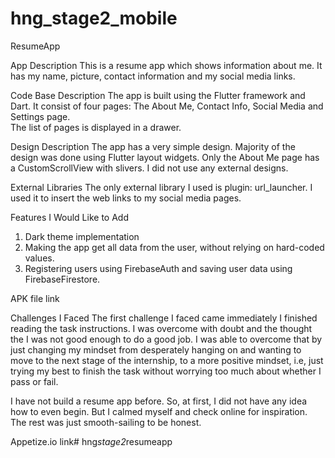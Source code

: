 # hng_stage2_mobile

ResumeApp
 
App Description
This is a resume app which shows information about me. It has my name, picture, contact information
and my social media links.

Code Base Description
The app is built using the Flutter framework and Dart. It consist of four pages: The About Me, Contact Info, Social Media and Settings page.\
The list of pages is displayed in a drawer.

Design Description
The app has a very simple design. Majority of the design was done using Flutter layout widgets.
Only the About Me page has a CustomScrollView with slivers. I did not use any external designs.

External Libraries
The only external library I used is plugin: url_launcher. I used it to insert the web links to my social media pages.

Features I Would Like to Add
1. Dark theme implementation
2. Making the app get all data from the user, without relying on hard-coded values.
3. Registering users using FirebaseAuth and saving user data using FirebaseFirestore.

APK file link

Challenges I Faced
The first challenge I faced came immediately I finished reading the task instructions. I was overcome with doubt and the thought the I was not good enough
to do a good job. I was able to overcome that by just changing my mindset from desperately hanging on and wanting to move to the next stage of the internship,
to a more positive mindset, i.e, just trying my best to finish the task without worrying too much about whether I pass or fail.

I have not build a resume app before. So, at first, I did not have any idea how to even begin. But I calmed myself and check online for inspiration.
The rest was just smooth-sailing to be honest.

Appetize.io link#   h n g _ s t a g e 2 _ r e s u m e a p p  
 